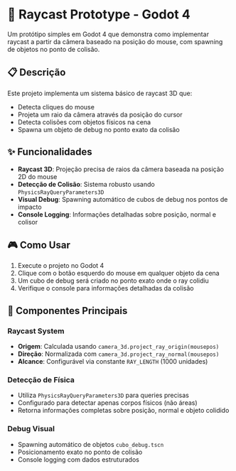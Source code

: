 # 🎯 Raycast Prototype - Godot 4

Um protótipo simples em Godot 4 que demonstra como implementar raycast a partir da câmera baseado na posição do mouse, com spawning de objetos no ponto de colisão.

## 📋 Descrição

Este projeto implementa um sistema básico de raycast 3D que:
- Detecta cliques do mouse
- Projeta um raio da câmera através da posição do cursor
- Detecta colisões com objetos físicos na cena
- Spawna um objeto de debug no ponto exato da colisão

## ✨ Funcionalidades

- **Raycast 3D**: Projeção precisa de raios da câmera baseada na posição 2D do mouse
- **Detecção de Colisão**: Sistema robusto usando `PhysicsRayQueryParameters3D`
- **Visual Debug**: Spawning automático de cubos de debug nos pontos de impacto
- **Console Logging**: Informações detalhadas sobre posição, normal e colisor

## 🎮 Como Usar

1. Execute o projeto no Godot 4
2. Clique com o botão esquerdo do mouse em qualquer objeto da cena
3. Um cubo de debug será criado no ponto exato onde o ray colidiu
4. Verifique o console para informações detalhadas da colisão

## 🔧 Componentes Principais

### Raycast System
- **Origem**: Calculada usando `camera_3d.project_ray_origin(mousepos)`
- **Direção**: Normalizada com `camera_3d.project_ray_normal(mousepos)`
- **Alcance**: Configurável via constante `RAY_LENGTH` (1000 unidades)

### Detecção de Física
- Utiliza `PhysicsRayQueryParameters3D` para queries precisas
- Configurado para detectar apenas corpos físicos (não áreas)
- Retorna informações completas sobre posição, normal e objeto colidido

### Debug Visual
- Spawning automático de objetos `cubo_debug.tscn`
- Posicionamento exato no ponto de colisão
- Console logging com dados estruturados
